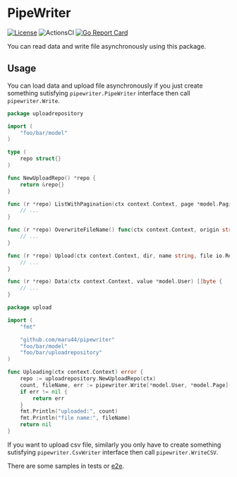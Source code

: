 # PipeWriter

[![License](https://img.shields.io/badge/license-MIT-blue.svg)](https://github.com/maru44/pipewriter/blob/master/LICENSE)
![ActionsCI](https://github.com/maru44/pipewriter/workflows/ci/badge.svg)
[![Go Report Card](https://goreportcard.com/badge/github.com/maru44/pipewriter)](https://goreportcard.com/report/github.com/maru44/pipewriter)

You can read data and write file asynchronously using this package.

## Usage

You can load data and upload file asynchronously if you just create something sutisfying `pipewriter.PipeWriter` interface then call `pipewriter.Write`.

```go
package uploadrepository

import (
	"foo/bar/model"
)

type (
	repo struct{}
)

func NewUploadRepo() *repo {
	return &repo{}
}

func (r *repo) ListWithPagination(ctx context.Context, page *model.Pagination) ([]*model.User, *model.Pagination, bool, error) {
	// ...
}

func (r *repo) OverwriteFileName() func(ctx context.Context, origin string) string {
	// ...
}

func (r *repo) Upload(ctx context.Context, dir, name string, file io.Reader) error {
	// ...
}

func (r *repo) Data(ctx context.Context, value *model.User) []byte {
	// ...
}

```

```go
package upload

import (
	"fmt"

	"github.com/maru44/pipewriter"
	"foo/bar/model"
	"foo/bar/uploadrepository"
)

func Uploading(ctx context.Context) error {
	repo := uploadrepository.NewUploadRepo(ctx)
	count, fileName, err := pipewriter.Write[*model.User, *model.Page](ctx, "private", "filename.txt", repo, &model.Page{})
	if err != nil {
	    return err
	}
	fmt.Println("uploaded:", count)
	fmt.Println("file name:", fileName)
	return nil
}

```

If you want to upload csv file, similarly you only have to create something sutisfying `pipewriter.CsvWriter` interface then call `pipewriter.WriteCSV`.

There are some samples in tests or [e2e](https://github.com/maru44/pipewriter/tree/master/e2e).
